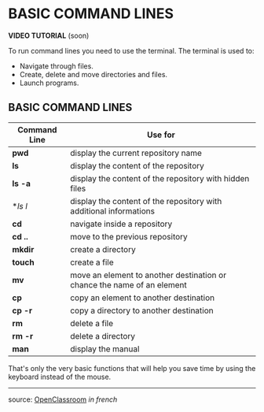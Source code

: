 # BASIC COMMAND LINES

**VIDEO TUTORIAL** (soon)

To run command lines you need to use the terminal. The terminal is used to:

- Navigate through files.
- Create, delete and move directories and files.
- Launch programs.

## BASIC COMMAND LINES

Command Line  | Use for
------------- | -------------
**pwd**       | display the current repository name
**ls**        | display the content of the repository
**ls -a**     | display the content of the repository with hidden files
**ls *l**     | display the content of the repository with additional informations
**cd**        | navigate inside a repository
**cd ..**     | move to the previous repository
**mkdir**     | create a directory
**touch**     | create a file
**mv**        | move an element to another destination or chance the name of an element
**cp**        | copy an element to another destination
**cp -r**     | copy a directory to another destination
**rm**        | delete a file
**rm -r**     | delete a directory
**man**       | display the manual

That's only the very basic functions that will help you save time by using the keyboard instead of the mouse.

---

source: [OpenClassroom](https://openclassrooms.com/fr/courses/6173491-apprenez-a-utiliser-la-ligne-de-commande-dans-un-terminal/6349461-decouvrez-le-terminal) *in french*
